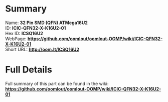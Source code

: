 
Summary
=================
  
Name: __32 Pin SMD (QFN) ATMega16U2__    
ID: __ICIC-QFN32-X-K16U2-01__   
Hex ID: __ICSQ16U2__   
WebPage: __https://github.com/oomlout/oomlout-OOMP/wiki/ICIC-QFN32-X-K16U2-01__   
Short URL: __http://oom.lt/ICSQ16U2__   

Full Details
==========================
Full summary of this part can be found in the wiki:   
__https://github.com/oomlout/oomlout-OOMP/wiki/ICIC-QFN32-X-K16U2-01__    

